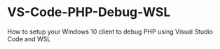 # VS-Code-PHP-Debug-WSL
How to setup your Windows 10 client to debug PHP using Visual Studio Code and WSL 
